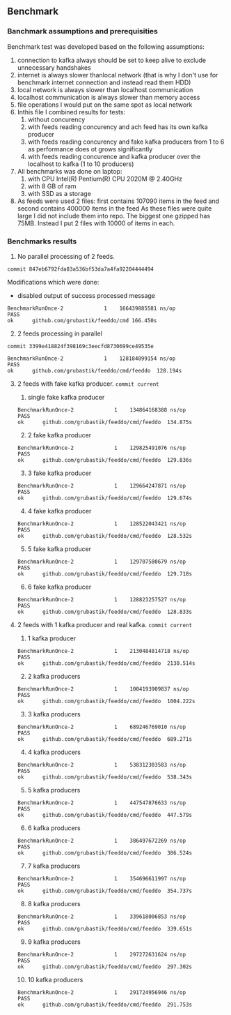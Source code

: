 ## Benchmark

### Banchmark assumptions and prerequisities
Benchmark test was developed based on the following assumptions:
1. connection to kafka always should be set to keep alive to exclude unnecessary handshakes
2. internet is always slower thanlocal network (that is why I don't use for benchmark internet connection and instead read them HDD)
3. local network is always slower than localhost communication
4. localhost communication is always slower than memory access
5. file operations I would put on the same spot as local network
6. Inthis file I combined results for tests:
    1. without concurency
    2. with feeds reading concurency and ach feed has its own kafka producer
    3. with feeds reading concurency and fake kafka producers from 1 to 6 as performance does ot grows significantly
    4. with feeds reading concurence and kafka producer over the localhost to kafka (1 to 10 producers)
7. All benchmarks was done on laptop:
    1. with CPU Intel(R) Pentium(R) CPU 2020M @ 2.40GHz
    2. with 8 GB of ram
    3. with SSD as a storage
8. As feeds were used 2 files: first contains 107090 items in the feed and second contains 400000 items in the feed
As these files were quite large I did not include them into repo. The biggest one gzipped has 75MB. Instead I put 2 files with 10000 of items in each.

### Benchmarks results
1. No parallel processing of 2 feeds.

`commit 847eb6792fda83a536bf53da7a4fa92204444494`

Modifications which were done:
- disabled output of success processed message
```
BenchmarkRunOnce-2   	       1	166439885581 ns/op
PASS
ok  	github.com/grubastik/feeddo/cmd	166.450s
```

2. 2 feeds processing in parallel

`commit 3399e418824f398169c3eecfd8730699ce49535e`
```
BenchmarkRunOnce-2   	       1	128184099154 ns/op
PASS
ok  	github.com/grubastik/feeddo/cmd/feeddo	128.194s
```

3. 2 feeds with fake kafka producer. `commit current`

    1. single fake kafka producer
    ```
    BenchmarkRunOnce-2   	       1	134864168388 ns/op
    PASS
    ok  	github.com/grubastik/feeddo/cmd/feeddo	134.875s
    ```

    2. 2 fake kafka producer
    ```
    BenchmarkRunOnce-2   	       1	129825491076 ns/op
    PASS
    ok  	github.com/grubastik/feeddo/cmd/feeddo	129.836s
    ```

    3. 3 fake kafka producer
    ```
    BenchmarkRunOnce-2   	       1	129664247871 ns/op
    PASS
    ok  	github.com/grubastik/feeddo/cmd/feeddo	129.674s
    ```

    4. 4 fake kafka producer
    ```
    BenchmarkRunOnce-2   	       1	128522043421 ns/op
    PASS
    ok  	github.com/grubastik/feeddo/cmd/feeddo	128.532s
    ```

    5. 5 fake kafka producer
    ```
    BenchmarkRunOnce-2   	       1	129707580679 ns/op
    PASS
    ok  	github.com/grubastik/feeddo/cmd/feeddo	129.718s
    ```

    6. 6 fake kafka producer
    ```
    BenchmarkRunOnce-2   	       1	128823257527 ns/op
    PASS
    ok  	github.com/grubastik/feeddo/cmd/feeddo	128.833s
    ```

4. 2 feeds with 1 kafka producer and real kafka. `commit current`

    1. 1 kafka producer
    ```
    BenchmarkRunOnce-2   	       1	2130484814718 ns/op
    PASS
    ok  	github.com/grubastik/feeddo/cmd/feeddo	2130.514s
    ```

    2. 2 kafka producers
    ```
    BenchmarkRunOnce-2   	       1	1004193909837 ns/op
    PASS
    ok  	github.com/grubastik/feeddo/cmd/feeddo	1004.222s
    ```

    3. 3 kafka producers
    ```
    BenchmarkRunOnce-2   	       1	689246769010 ns/op
    PASS
    ok  	github.com/grubastik/feeddo/cmd/feeddo	689.271s
    ```

    4. 4 kafka producers
    ```
    BenchmarkRunOnce-2   	       1	538312303583 ns/op
    PASS
    ok  	github.com/grubastik/feeddo/cmd/feeddo	538.343s
    ```

    5. 5 kafka producers
    ```
    BenchmarkRunOnce-2   	       1	447547876633 ns/op
    PASS
    ok  	github.com/grubastik/feeddo/cmd/feeddo	447.579s
    ```

    6. 6 kafka producers
    ```
    BenchmarkRunOnce-2   	       1	386497672269 ns/op
    PASS
    ok  	github.com/grubastik/feeddo/cmd/feeddo	386.524s
    ```

    7. 7 kafka producers
    ```
    BenchmarkRunOnce-2   	       1	354696611997 ns/op
    PASS
    ok  	github.com/grubastik/feeddo/cmd/feeddo	354.737s
    ```

    8. 8 kafka producers
    ```
    BenchmarkRunOnce-2   	       1	339618006853 ns/op
    PASS
    ok  	github.com/grubastik/feeddo/cmd/feeddo	339.651s
    ```

    9. 9 kafka producers
    ```
    BenchmarkRunOnce-2   	       1	297272631624 ns/op
    PASS
    ok  	github.com/grubastik/feeddo/cmd/feeddo	297.302s
    ```

    10. 10 kafka producers
    ```
    BenchmarkRunOnce-2   	       1	291724956946 ns/op
    PASS
    ok  	github.com/grubastik/feeddo/cmd/feeddo	291.753s
    ```